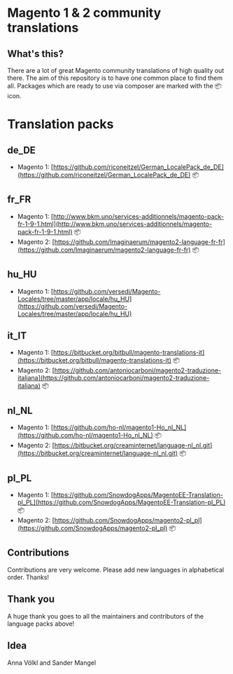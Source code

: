 # Magento 1 & 2 community translations

## What's this?
There are a lot of great Magento community translations of high quality out there. The aim of this repository is to have one common place to find them all.
Packages which are ready to use via composer are marked with the :package: icon.

# Translation packs
## de_DE
- Magento 1: [https://github.com/riconeitzel/German_LocalePack_de_DE](https://github.com/riconeitzel/German_LocalePack_de_DE) :package:

## fr_FR
- Magento 1: [http://www.bkm.uno/services-additionnels/magento-pack-fr-1-9-1.html](http://www.bkm.uno/services-additionnels/magento-pack-fr-1-9-1.html) :package:
- Magento 2: [https://github.com/Imaginaerum/magento2-language-fr-fr](https://github.com/Imaginaerum/magento2-language-fr-fr) :package: 

## hu_HU
- Magento 1: [https://github.com/versedi/Magento-Locales/tree/master/app/locale/hu_HU](https://github.com/versedi/Magento-Locales/tree/master/app/locale/hu_HU)

## it_IT
- Magento 1: [https://bitbucket.org/bitbull/magento-translations-it](https://bitbucket.org/bitbull/magento-translations-it) :package:
- Magento 2: [https://github.com/antoniocarboni/magento2-traduzione-italiana](https://github.com/antoniocarboni/magento2-traduzione-italiana) :package:

## nl_NL
- Magento 1: [https://github.com/ho-nl/magento1-Ho_nl_NL](https://github.com/ho-nl/magento1-Ho_nl_NL) :package:
- Magento 2: [https://bitbucket.org/creaminternet/language-nl_nl.git](https://bitbucket.org/creaminternet/language-nl_nl.git) :package:

## pl_PL
-  Magento 1: [https://github.com/SnowdogApps/MagentoEE-Translation-pl_PL](https://github.com/SnowdogApps/MagentoEE-Translation-pl_PL) :package:
- Magento 2: [https://github.com/SnowdogApps/magento2-pl_pl](https://github.com/SnowdogApps/magento2-pl_pl) :package:


## Contributions
Contributions are very welcome. Please add new languages in alphabetical order. Thanks!

## Thank you
A huge thank you goes to all the maintainers and contributors of the language packs above!

## Idea
Anna Völkl and Sander Mangel
